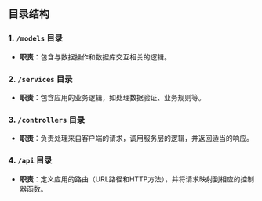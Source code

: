 ## 目录结构

### 1. **`/models` 目录**
- **职责**：包含与数据操作和数据库交互相关的逻辑。

### 2. **`/services` 目录**
- **职责**：包含应用的业务逻辑，如处理数据验证、业务规则等。

### 3. **`/controllers` 目录**
- **职责**：负责处理来自客户端的请求，调用服务层的逻辑，并返回适当的响应。

### 4. **`/api` 目录**
- **职责**：定义应用的路由（URL路径和HTTP方法），并将请求映射到相应的控制器函数。
